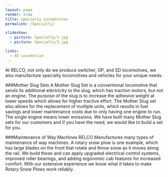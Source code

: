 ```yaml
---
layout: page
render: true
title: Specialty Locomotives
permalink: /Specialty/

slideshow:
  - picture: Specialty/1.jpg
  - picture: Specialty/2.jpg

links:
  - XD Locomotive
---
```

At RELCO, not only do we produce switcher, GP, and SD locomotives, we also manufacture specialty locomotives and vehicles for your unique needs.  

###Mother Slug Sets
A Mother Slug Set is a conventional locomotive that sends its additional electricity to the slug, which has traction motors, but not an engine. The purpose of the slug is to increase the adhesive weight at lower speeds which allows for higher tractive effort. The Mother Slug set also allows for the replacement of multiple units, which results in fuel savings and lower maintenance costs due to only having one engine to run. The single engine means lower emissions. We have built many Mother Slug sets for our customers and if you have the need, we would like to build a set for you.

###Maintenance of Way Machines
RELCO Manufactures many types of maintenance of way machines. A rotary snow plow is one example, which has large blades on the front that rotate and throw snow as it moves along the rail. We build these and can apply upgraded electrical control systems, improved roller bearings, and adding ergonomic cab features for increased comfort.  With our extensive experience we know what it takes to make Rotary Snow Plows work reliably.
